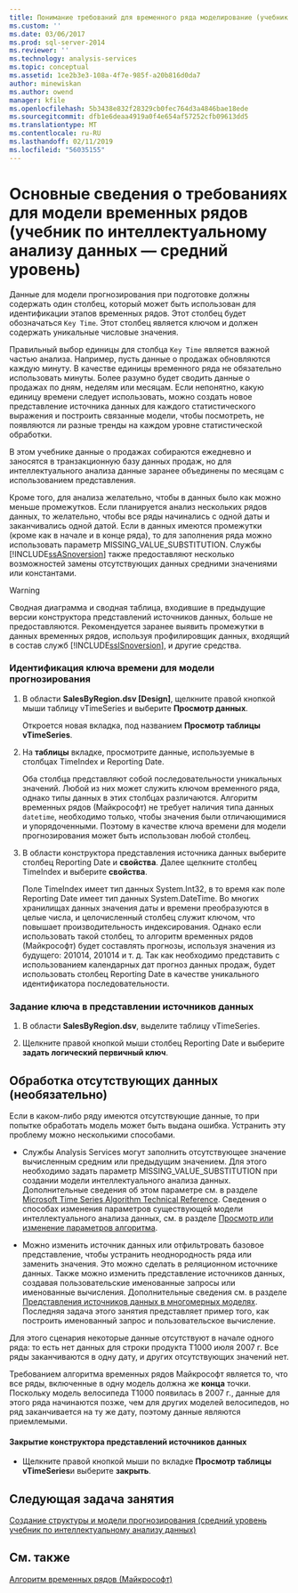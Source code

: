 ```yaml
---
title: Понимание требований для временного ряда моделирование (учебник по интеллектуальному анализу интеллектуальному анализу данных) | Документация Майкрософт
ms.custom: ''
ms.date: 03/06/2017
ms.prod: sql-server-2014
ms.reviewer: ''
ms.technology: analysis-services
ms.topic: conceptual
ms.assetid: 1ce2b3e3-108a-4f7e-985f-a20b816d0da7
author: minewiskan
ms.author: owend
manager: kfile
ms.openlocfilehash: 5b3438e832f28329cb0fec764d3a4846bae18ede
ms.sourcegitcommit: dfb1e6deaa4919a0f4e654af57252cfb09613dd5
ms.translationtype: MT
ms.contentlocale: ru-RU
ms.lasthandoff: 02/11/2019
ms.locfileid: "56035155"
---
```

# <a name="understanding-the-requirements-for-a-time-series-model-intermediate-data-mining-tutorial"></a>Основные сведения о требованиях для модели временных рядов (учебник по интеллектуальному анализу данных — средний уровень)
  Данные для модели прогнозирования при подготовке должны содержать один столбец, который может быть использован для идентификации этапов временных рядов. Этот столбец будет обозначаться `Key Time`. Этот столбец является ключом и должен содержать уникальные числовые значения.  
  
 Правильный выбор единицы для столбца `Key Time` является важной частью анализа. Например, пусть данные о продажах обновляются каждую минуту. В качестве единицы временного ряда не обязательно использовать минуты. Более разумно будет сводить данные о продажах по дням, неделям или месяцам. Если непонятно, какую единицу времени следует использовать, можно создать новое представление источника данных для каждого статистического выражения и построить связанные модели, чтобы посмотреть, не появляются ли разные тренды на каждом уровне статистической обработки.  
  
 В этом учебнике данные о продажах собираются ежедневно и заносятся в транзакционную базу данных продаж, но для интеллектуального анализа данные заранее объединены по месяцам с использованием представления.  
  
 Кроме того, для анализа желательно, чтобы в данных было как можно меньше промежутков. Если планируется анализ нескольких рядов данных, то желательно, чтобы все ряды начинались с одной даты и заканчивались одной датой. Если в данных имеются промежутки (кроме как в начале и в конце ряда), то для заполнения ряда можно использовать параметр MISSING_VALUE_SUBSTITUTION. Службы [!INCLUDE[ssASnoversion](../includes/ssasnoversion-md.md)] также предоставляют несколько возможностей замены отсутствующих данных средними значениями или константами.  
  
> [!WARNING]  
>  Сводная диаграмма и сводная таблица, входившие в предыдущие версии конструктора представлений источников данных, больше не предоставляются. Рекомендуется заранее выявить промежутки в данных временных рядов, используя профилировщик данных, входящий в состав служб [!INCLUDE[ssISnoversion](../includes/ssisnoversion-md.md)], и другие средства.  
  
### <a name="to-identify-the-time-key-for-the-forecasting-model"></a>Идентификация ключа времени для модели прогнозирования  
  
1.  В области **SalesByRegion.dsv [Design]**, щелкните правой кнопкой мыши таблицу vTimeSeries и выберите **Просмотр данных**.  
  
     Откроется новая вкладка, под названием **Просмотр таблицы vTimeSeries**.  
  
2.  На **таблицы** вкладке, просмотрите данные, используемые в столбцах TimeIndex и Reporting Date.  
  
     Оба столбца представляют собой последовательности уникальных значений. Любой из них может служить ключом временного ряда, однако типы данных в этих столбцах различаются. Алгоритм временных рядов (Майкрософт) не требует наличия типа данных `datetime`, необходимо только, чтобы значения были отличающимися и упорядоченными. Поэтому в качестве ключа времени для модели прогнозирования может быть использован любой столбец.  
  
3.  В области конструктора представления источника данных выберите столбец Reporting Date и **свойства**. Далее щелкните столбец TimeIndex и выберите **свойства**.  
  
     Поле TimeIndex имеет тип данных System.Int32, в то время как поле Reporting Date имеет тип данных System.DateTime. Во многих хранилищах данных значения даты и времени преобразуются в целые числа, и целочисленный столбец служит ключом, что повышает производительность индексирования. Однако если использовать такой столбец, то алгоритм временных рядов (Майкрософт) будет составлять прогнозы, используя значения из будущего: 201014, 201014 и т. д. Так как необходимо представить с использованием календарных дат прогноз данных продаж, будет использовать столбец Reporting Date в качестве уникального идентификатора последовательности.  
  
### <a name="to-set-the-key-in-the-data-source-view"></a>Задание ключа в представлении источников данных  
  
1.  В области **SalesByRegion.dsv**, выделите таблицу vTimeSeries.  
  
2.  Щелкните правой кнопкой мыши столбец Reporting Date и выберите **задать логический первичный ключ**.  
  
## <a name="handling-missing-data-optional"></a>Обработка отсутствующих данных (необязательно)  
 Если в каком-либо ряду имеются отсутствующие данные, то при попытке обработать модель может быть выдана ошибка. Устранить эту проблему можно несколькими способами.  
  
-   Службы Analysis Services могут заполнить отсутствующее значение вычисленным средним или предыдущим значением. Для этого необходимо задать параметр MISSING_VALUE_SUBSTITUTION при создании модели интеллектуального анализа данных. Дополнительные сведения об этом параметре см. в разделе [Microsoft Time Series Algorithm Technical Reference](../../2014/analysis-services/data-mining/microsoft-time-series-algorithm-technical-reference.md). Сведения о способах изменения параметров существующей модели интеллектуального анализа данных, см. в разделе [Просмотр или изменение параметров алгоритма](../../2014/analysis-services/data-mining/view-or-change-algorithm-parameters.md).  
  
-   Можно изменить источник данных или отфильтровать базовое представление, чтобы устранить неоднородность ряда или заменить значения. Это можно сделать в реляционном источнике данных. Также можно изменить представление источников данных, создавая пользовательские именованные запросы или именованные вычисления. Дополнительные сведения см. в разделе [Представления источников данных в многомерных моделях](../analysis-services/multidimensional-models/data-source-views-in-multidimensional-models.md). Последняя задача этого занятия представляет пример того, как построить именованный запрос и пользовательское вычисление.  
  
 Для этого сценария некоторые данные отсутствуют в начале одного ряда: то есть нет данных для строки продукта T1000 июля 2007 г. Все ряды заканчиваются в одну дату, и других отсутствующих значений нет.  
  
 Требованием алгоритма временных рядов Майкрософт является то, что все ряды, включенные в одну модель должна же **конца** точки. Поскольку модель велосипеда T1000 появилась в 2007 г., данные для этого ряда начинаются позже, чем для других моделей велосипедов, но ряд заканчивается на ту же дату, поэтому данные являются приемлемыми.  
  
#### <a name="to-close-the-data-source-view-designer"></a>Закрытие конструктора представлений источников данных  
  
-   Щелкните правой кнопкой мыши по вкладке **Просмотр таблицы vTimeSeries**и выберите **закрыть**.  
  
## <a name="next-task-in-lesson"></a>Следующая задача занятия  
 [Создание структуры и модели прогнозирования &#40;средний уровень учебник по интеллектуальному анализу данных&#41;](../../2014/tutorials/creating-a-forecasting-structure-and-model-intermediate-data-mining-tutorial.md)  
  
## <a name="see-also"></a>См. также  
 [Алгоритм временных рядов (Майкрософт)](../../2014/analysis-services/data-mining/microsoft-time-series-algorithm.md)  
  
  
